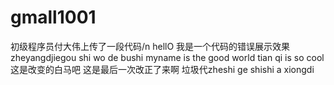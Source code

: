 # gmall1001
初级程序员付大伟上传了一段代码/n
hellO 我是一个代码的错误展示效果zheyangdjiegou
shi wo de bushi myname is the good world
tian qi is so cool
这是改变的白马吧
这是最后一次改正了来啊
垃圾代zheshi ge shishi a xiongdi 